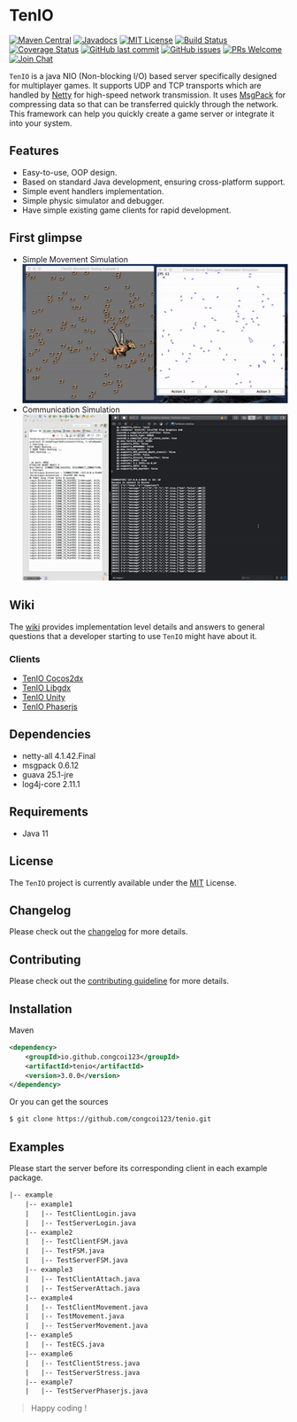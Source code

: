 # TenIO
[![Maven Central](https://img.shields.io/maven-central/v/io.github.congcoi123/tenio.svg)](https://mvnrepository.com/artifact/io.github.congcoi123/tenio)
[![Javadocs](https://javadoc.io/badge2/io.github.congcoi123/tenio/javadoc.svg)](https://javadoc.io/doc/io.github.congcoi123/tenio)
[![MIT License](https://img.shields.io/badge/license-MIT-blue.svg)](LICENSE)
[![Build Status](https://travis-ci.org/congcoi123/tenio.svg?branch=master)](https://travis-ci.org/github/congcoi123/tenio)
[![Coverage Status](https://coveralls.io/repos/github/congcoi123/tenio/badge.svg?branch=master)](https://coveralls.io/github/congcoi123/tenio)
[![GitHub last commit](https://img.shields.io/github/last-commit/congcoi123/tenio)](#)
[![GitHub issues](https://img.shields.io/github/issues/congcoi123/tenio)](https://github.com/congcoi123/tenio/issues)
[![PRs Welcome](https://img.shields.io/badge/PRs-welcome-brightgreen.svg)](CONTRIBUTING.md)
[![Join Chat](https://badges.gitter.im/Join%20Chat.svg)](https://gitter.im/ten-io/community?source=orgpage)

`TenIO` is a java NIO (Non-blocking I/O) based server specifically designed for multiplayer games. It supports UDP and TCP transports which are handled by [Netty](https://netty.io/) for high-speed network transmission. It uses [MsgPack](https://msgpack.org/index.html) for compressing data so that can be transferred quickly through the network. This framework can help you quickly create a game server or integrate it into your system.

## Features
- Easy-to-use, OOP design.
- Based on standard Java development, ensuring cross-platform support.
- Simple event handlers implementation.
- Simple physic simulator and debugger.
- Have simple existing game clients for rapid development.

## First glimpse
- Simple Movement Simulation  
![Simple Movement Simulation](assets/movement-simulation-example-4.gif)
- Communication Simulation  
![Communication](assets/login-example-1.gif)

## Wiki
The [wiki](https://github.com/congcoi123/tenio/wiki) provides implementation level details and answers to general questions that a developer starting to use `TenIO` might have about it.

### Clients
- [TenIO Cocos2dx](https://github.com/congcoi123/tenio-cocos2dx.git)
- [TenIO Libgdx](https://github.com/congcoi123/tenio-libgdx.git)
- [TenIO Unity](https://github.com/congcoi123/tenio-unity.git)
- [TenIO Phaserjs](https://github.com/congcoi123/tenio-phaserjs.git)

## Dependencies
- netty-all 4.1.42.Final
- msgpack 0.6.12
- guava 25.1-jre
- log4j-core 2.11.1

## Requirements
- Java 11

## License
The `TenIO` project is currently available under the [MIT](LICENSE) License.

## Changelog
Please check out the [changelog](CHANGELOG.md) for more details.

## Contributing
Please check out the [contributing guideline](CONTRIBUTING.md) for more details.

## Installation
Maven
```xml
<dependency>
    <groupId>io.github.congcoi123</groupId>
    <artifactId>tenio</artifactId>
    <version>3.0.0</version>
</dependency>
```
Or you can get the sources
```sh
$ git clone https://github.com/congcoi123/tenio.git
```

## Examples
Please start the server before its corresponding client in each example package.

```txt
|-- example
    |-- example1
    |   |-- TestClientLogin.java
    |   |-- TestServerLogin.java
    |-- example2
    |   |-- TestClientFSM.java
    |   |-- TestFSM.java
    |   |-- TestServerFSM.java
    |-- example3
    |   |-- TestClientAttach.java
    |   |-- TestServerAttach.java
    |-- example4
    |   |-- TestClientMovement.java
    |   |-- TestMovement.java
    |   |-- TestServerMovement.java
    |-- example5
    |   |-- TestECS.java
    |-- example6
    |   |-- TestClientStress.java
    |   |-- TestServerStress.java
    |-- example7
    |   |-- TestServerPhaserjs.java
```

> Happy coding !
